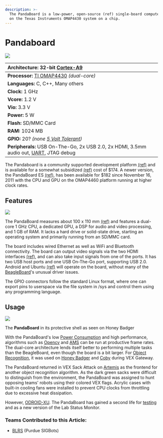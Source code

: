 ```yaml
---
description: >-
  The PandaBoard is a low-power, open-source (ref) single-board computer based
  on the Texas Instruments OMAP4430 system on a chip.
---
```


# Pandaboard

![](https://phabricator.purduesigbots.com/file/data/3a6ppzzjxb5hcjzsof7t/PHID-FILE-gqs4l6fjjznsjnrcyvrp/pandaboard_es_omap4460.jpg)

| **Architecture:** 32-bit [Cortex-A9](http://www.arm.com/products/processors/cortex-a/cortex-a9.php/) |
| :--- |
| **Processor:** [TI OMAP4430](http://www.ti.com/product/omap4430/) _\(dual-core\)_ |
| **Languages:** C, C++, Many others |
| **Clock:** 1 GHz |
| **Vcore:** 1.2 V |
| **Vio:** 3.3 V |
| **Power:** 5 W |
| **Flash:** SD/MMC Card |
| **RAM:** 1024 MB |
| **GPIO:** 20? _\(none_ [_5 Volt Tolerant_](https://github.com/theol0403/BLRS-Wiki/tree/1a2da1c73039274a2ed05a8c941d9ebf94bcac97/w/wiki/ee/5_volt_tolerant/README.md)_\)_ |
| **Peripherals:** USB On-The-Go, 2x USB 2.0, 2x HDMI, 3.5mm audio out, [UART](https://github.com/theol0403/BLRS-Wiki/tree/1a2da1c73039274a2ed05a8c941d9ebf94bcac97/w/wiki/ee/uart/README.md), JTAG debug |

The Pandaboard is a community supported development platform [\(ref\)](http://omappedia.org/wiki/PandaBoard) and is available for a somewhat subsidized [\(ref\)](http://omappedia.org/wiki/PandaBoard_FAQ#Is_TI_subsidizing_the_PandaBoard.3F) cost of $174. A newer version, the PandaBoard ES [\(ref\)](http://pandaboard.org/content/pandaboard-es), has been available for $182 since November 16, 2011 with the CPU and GPU on the OMAP4460 platform running at higher clock rates.

## Features

[![](https://phabricator.purduesigbots.com/file/data/ekqyy5ciw6h2wp4wedd5/PHID-FILE-dgtlep4zogo2gehfknzd/pandaboard_ports.png)](https://phabricator.purduesigbots.com/file/data/ekqyy5ciw6h2wp4wedd5/PHID-FILE-dgtlep4zogo2gehfknzd/pandaboard_ports.png)

The PandaBoard measures about 100 x 110 mm [\(ref\)](http://pandaboard.org/content/platform) and features a dual-core 1 GHz CPU, a dedicated GPU, a DSP for audio and video processing, and 1 GB of RAM. It lacks a hard drive or solid-state drive, starting an operating system and primarily running from an SD/MMC card.

The board includes wired Ethernet as well as WiFi and Bluetooth connectivity. The board can output video signals via the two HDMI interfaces [\(ref\)](http://pandaboard.org/sites/default/files/board_reference/EA1/Panda_Board_Spec_REVEA1_04.pdf), and can also take input signals from one of the ports. It has two USB host ports and one USB On-The-Go port, supporting USB 2.0. Android and Ubuntu [\(ref\)](http://omappedia.org/wiki/Ubuntu_Pre-built_Binaries_Guide) will operate on the board, without many of the [BeagleBoard](https://github.com/theol0403/BLRS-Wiki/tree/1a2da1c73039274a2ed05a8c941d9ebf94bcac97/w/wiki/ee/beagleboard/README.md)'s unusual driver issues.

The GPIO connectors follow the standard Linux format, where one can export pins to userspace via the file system in /sys and control them using any programming language.

## Usage

[![](https://phabricator.purduesigbots.com/file/data/sqc64rm7l2tooprf4i3i/PHID-FILE-6hnmau75gozlbepdnsv5/pandaboard_inuse.jpg)](https://phabricator.purduesigbots.com/file/data/sqc64rm7l2tooprf4i3i/PHID-FILE-6hnmau75gozlbepdnsv5/pandaboard_inuse.jpg)

The **PandaBoard** in its protective shell as seen on Honey Badger

With the PandaBoard's low [Power Consumption](https://github.com/theol0403/BLRS-Wiki/tree/1a2da1c73039274a2ed05a8c941d9ebf94bcac97/w/wiki/ee/power_consumption/README.md) and high performance, algorithms such as [Opencv](https://github.com/theol0403/BLRS-Wiki/tree/1a2da1c73039274a2ed05a8c941d9ebf94bcac97/w/wiki/cs/opencv/README.md) and [AMS](https://github.com/theol0403/BLRS-Wiki/tree/1a2da1c73039274a2ed05a8c941d9ebf94bcac97/w/wiki/cs/ams/README.md) can be run at productive frame rates. The dual-core architecture lends itself better to performing multiple tasks than the BeagleBoard, even though the board is a bit larger. For [Object Recognition](https://github.com/theol0403/BLRS-Wiki/tree/1a2da1c73039274a2ed05a8c941d9ebf94bcac97/w/cs/object_recognition/README.md), it was used on [Honey Badger](https://github.com/theol0403/BLRS-Wiki/tree/1a2da1c73039274a2ed05a8c941d9ebf94bcac97/w/wiki/past_robots/honeybadger/README.md) and [Coby](https://github.com/theol0403/BLRS-Wiki/tree/1a2da1c73039274a2ed05a8c941d9ebf94bcac97/w/wiki/past_robots/coby/README.md) during VEX Gateway.

The PandaBoard returned in VEX Sack Attack on [Artemis](https://github.com/theol0403/BLRS-Wiki/tree/1a2da1c73039274a2ed05a8c941d9ebf94bcac97/w/wiki/past_robots/artemis/README.md) as the frontend for another object recognition algorithm. As the dark green sacks were difficult to distinguish from the environment, the PandaBoard was assigned to hunt opposing teams' robots using their colored VEX flags. Acrylic cases with built-in cooling fans were installed to prevent CPU clocks from throttling due to excessive heat dissipation.

However, [ODROID-XU](https://github.com/theol0403/BLRS-Wiki/tree/1a2da1c73039274a2ed05a8c941d9ebf94bcac97/w/wiki/ee/odroid/README.md). The PandaBoard has gained a second life for [testing](https://github.com/theol0403/BLRS-Wiki/tree/1a2da1c73039274a2ed05a8c941d9ebf94bcac97/w/wiki/cs/behind_the_scenes/README.md) and as a new version of the Lab Status Monitor.

### Teams Contributed to this Article:

* [BLRS](https://purduesigbots.com/) \(Purdue SIGBots\)

